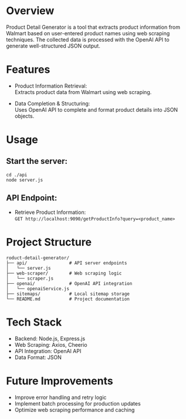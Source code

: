 # Overview
Product Detail Generator is a tool that extracts product information from Walmart based on user-entered product names using web scraping techniques. The collected data is processed with the OpenAI API to generate well-structured JSON output.

# Features
- Product Information Retrieval:  
Extracts product data from Walmart using web scraping.

- Data Completion & Structuring:  
Uses OpenAI API to complete and format product details into JSON objects.

# Usage
## Start the server:
```
cd ./api
node server.js
```
## API Endpoint:
- Retrieve Product Information:  
`GET http://localhost:9090/getProductInfo?query=<product_name>`

# Project Structure
```
roduct-detail-generator/
├── api/                # API server endpoints
│   └── server.js
├── web-scraper/        # Web scraping logic
│   └── scraper.js
├── openai/             # OpenAI API integration
│   └── openaiService.js
├── sitemaps/           # Local sitemap storage
└── README.md           # Project documentation
```

# Tech Stack
- Backend: Node.js, Express.js
- Web Scraping: Axios, Cheerio
- API Integration: OpenAI API
- Data Format: JSON

# Future Improvements
- Improve error handling and retry logic
- Implement batch processing for production updates
- Optimize web scraping performance and caching
